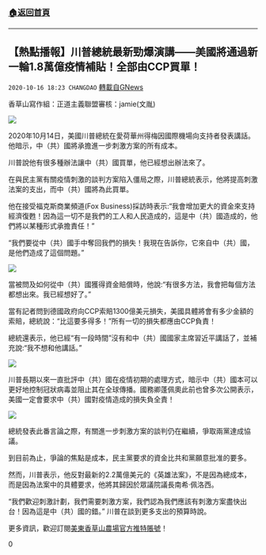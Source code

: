 ###  [:house:返回首頁](https://github.com/ourhimalayas/txt)
---

## 【熱點播報】川普總統最新勁爆演講——美國將通過新一輪1.8萬億疫情補貼！全部由CCP買單！
`2020-10-16 18:23 CHANGDAO` [轉載自GNews](https://gnews.org/zh-hant/428790/)

香草山寫作組：正道主義聯盟審核：jamie(文胤)

![]()![](https://s3.amazonaws.com/gnews-media-offload/wp-content/uploads/2020/10/16174925/%E3%80%90%E7%83%AD%E7%82%B9%E6%92%AD%E6%8A%A5%E3%80%91%E5%B7%9D%E6%99%AE%E6%80%BB%E7%BB%9F%E6%9C%80%E6%96%B0%E5%8A%B2%E7%88%86%E6%BC%94%E8%AE%B2%E2%80%94%E2%80%94%E7%BE%8E%E5%9B%BD%E5%B0%86%E9%80%9A%E8%BF%87%E6%96%B0%E4%B8%80%E8%BD%AE1.8%E4%B8%87%E4%BA%BF%E7%96%AB%E6%83%85%E8%A1%A5%E8%B4%B4%EF%BC%81%E5%85%A8%E9%83%A8%E7%94%B1%EF%BC%A3%EF%BC%A3%EF%BD%90%E4%B9%B0%E5%8D%95%EF%BC%817.jpg)

2020年10月14日，美國川普總統在愛荷華州得梅因國際機場向支持者發表講話。他暗示，中（共）國將承擔進一步刺激方案的所有成本。

川普說他有很多種辦法讓中（共）國買單，他已經想出辦法來了。

在與民主黨有關疫情刺激的談判方案陷入僵局之際，川普總統表示，他將提高刺激法案的支出，而中（共）國將為此買單。

他在接受福克斯商業頻道(Fox Business)採訪時表示:“我會增加更大的資金來支持經濟復甦！因為這一切不是我們的工人和人民造成的，這是中（共）國造成的，他們將以某種形式承擔責任！”

“我們要從中（共）國手中奪回我們的損失！我現在告訴你，它來自中（共）國，是他們造成了這個問題。”

![]()![](https://s3.amazonaws.com/gnews-media-offload/wp-content/uploads/2020/10/16175010/%E3%80%90%E7%83%AD%E7%82%B9%E6%92%AD%E6%8A%A5%E3%80%91%E5%B7%9D%E6%99%AE%E6%80%BB%E7%BB%9F%E6%9C%80%E6%96%B0%E5%8A%B2%E7%88%86%E6%BC%94%E8%AE%B2%E2%80%94%E2%80%94%E7%BE%8E%E5%9B%BD%E5%B0%86%E9%80%9A%E8%BF%87%E6%96%B0%E4%B8%80%E8%BD%AE1.8%E4%B8%87%E4%BA%BF%E7%96%AB%E6%83%85%E8%A1%A5%E8%B4%B4%EF%BC%81%E5%85%A8%E9%83%A8%E7%94%B1%EF%BC%A3%EF%BC%A3%EF%BD%90%E4%B9%B0%E5%8D%95%EF%BC%818.jpg)

當被問及如何從中（共）國獲得資金賠償時，他說:“有很多方法，我會把每個方法都想出來。我已經想好了。”

當有記者問到德國政府向CCP索賠1300億美元損失，美國具體將會有多少金額的索賠，總統說：“比這要多得多！”所有一切的損失都應由CCP負責！

總統還表示，他已經“有一段時間”沒有和中（共）國國家主席習近平講話了，並補充說:“我不想和他講話。”

![]()![](https://s3.amazonaws.com/gnews-media-offload/wp-content/uploads/2020/10/16175038/%E3%80%90%E7%83%AD%E7%82%B9%E6%92%AD%E6%8A%A5%E3%80%91%E5%B7%9D%E6%99%AE%E6%80%BB%E7%BB%9F%E6%9C%80%E6%96%B0%E5%8A%B2%E7%88%86%E6%BC%94%E8%AE%B2%E2%80%94%E2%80%94%E7%BE%8E%E5%9B%BD%E5%B0%86%E9%80%9A%E8%BF%87%E6%96%B0%E4%B8%80%E8%BD%AE1.8%E4%B8%87%E4%BA%BF%E7%96%AB%E6%83%85%E8%A1%A5%E8%B4%B4%EF%BC%81%E5%85%A8%E9%83%A8%E7%94%B1%EF%BC%A3%EF%BC%A3%EF%BD%90%E4%B9%B0%E5%8D%95%EF%BC%819.jpg)

川普長期以來一直批評中（共）國在疫情初期的處理方式，暗示中（共）國本可以更好地控制冠狀病毒並阻止其在全球傳播。國務卿蓬佩奧此前也曾多次公開表示，美國一定會要求中（共）國對疫情造成的損失負全責！

![]()![](https://s3.amazonaws.com/gnews-media-offload/wp-content/uploads/2020/10/16175106/%E3%80%90%E7%83%AD%E7%82%B9%E6%92%AD%E6%8A%A5%E3%80%91%E5%B7%9D%E6%99%AE%E6%80%BB%E7%BB%9F%E6%9C%80%E6%96%B0%E5%8A%B2%E7%88%86%E6%BC%94%E8%AE%B2%E2%80%94%E2%80%94%E7%BE%8E%E5%9B%BD%E5%B0%86%E9%80%9A%E8%BF%87%E6%96%B0%E4%B8%80%E8%BD%AE1.8%E4%B8%87%E4%BA%BF%E7%96%AB%E6%83%85%E8%A1%A5%E8%B4%B4%EF%BC%81%E5%85%A8%E9%83%A8%E7%94%B1%EF%BC%A3%EF%BC%A3%EF%BD%90%E4%B9%B0%E5%8D%95%EF%BC%8110.jpg)

總統發表此番言論之際，有關進一步刺激方案的談判仍在繼續，爭取兩黨達成協議。

到目前為止，爭論的焦點是成本，民主黨要求的資金比共和黨願意批准的要多。

然而，川普表示，他反對最新的2.2萬億美元的《英雄法案》，不是因為總成本，而是因為法案中的具體要求，他將其歸因於眾議院議長南希·佩洛西。

“我們歡迎刺激計劃，我們需要刺激方案，我們認為我們應該有刺激方案盡快出台！因為這是中（共）國的錯。” 川普在談到更多支出的預算時說。

更多資訊，歡迎訂閱[美東香草山農場官方推特賬號](https://twitter.com/Mos_Himalaya)！

0
